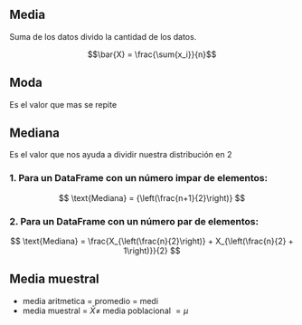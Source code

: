 ## Media
Suma de los datos divido la cantidad de los datos.  
  
$$\bar{X} = \frac{\sum{x_i}}{n}$$
##  Moda
Es el valor que mas se repite
## Mediana
Es el valor que nos ayuda a dividir nuestra distribución en 2
### 1. Para un DataFrame con un número impar de elementos:
$$
\text{Mediana} = {\left(\frac{n+1}{2}\right)}
$$
### 2. Para un DataFrame con un número par de elementos:
$$  
\text{Mediana} = \frac{X_{\left(\frac{n}{2}\right)} + X_{\left(\frac{n}{2} + 1\right)}}{2}
$$
## Media muestral
- media aritmetica = promedio = medi
- media muestral = $\bar{X} \neq$ media poblacional $= \mu$


